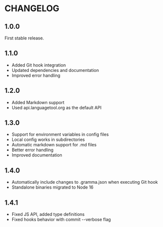 # CHANGELOG

## 1.0.0

First stable release.

## 1.1.0

- Added Git hook integration
- Updated dependencies and documentation
- Improved error handling

## 1.2.0

- Added Markdown support
- Used api.languagetool.org as the default API

## 1.3.0

- Support for environment variables in config files
- Local config works in subdirectories
- Automatic markdown support for .md files
- Better error handling
- Improved documentation

## 1.4.0

- Automatically include changes to .gramma.json when executing Git hook
- Standalone binaries migrated to Node 16

## 1.4.1

- Fixed JS API, added type definitions
- Fixed hooks behavior with commit --verbose flag
